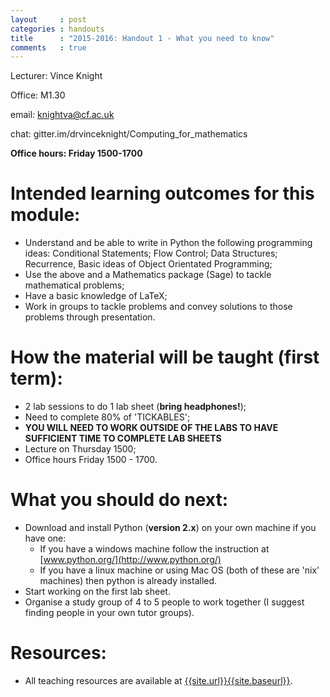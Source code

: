 ```yaml
---
layout     : post
categories : handouts
title      : "2015-2016: Handout 1 - What you need to know"
comments   : true
---
```


Lecturer: Vince Knight

Office: M1.30

email: knightva@cf.ac.uk

chat: gitter.im/drvinceknight/Computing_for_mathematics

**Office hours: Friday 1500-1700**

# Intended learning outcomes for this module:

- Understand and be able to write in Python the following programming ideas: Conditional Statements; Flow Control; Data Structures; Recurrence, Basic ideas of Object Orientated Programming;
- Use the above and a Mathematics package (Sage) to tackle mathematical problems;
- Have a basic knowledge of LaTeX;
- Work in groups to tackle problems and convey solutions to those problems through presentation.

# How the material will be taught (first term):

- 2 lab sessions to do 1 lab sheet (**bring headphones!**);
- Need to complete 80% of 'TICKABLES';
- **YOU WILL NEED TO WORK OUTSIDE OF THE LABS TO HAVE SUFFICIENT TIME TO COMPLETE LAB SHEETS**
- Lecture on Thursday 1500;
- Office hours Friday 1500 - 1700.

# What you should do next:

- Download and install Python (**version 2.x**) on your own machine if you have one:
    - If you have a windows machine follow the instruction at [www.python.org/](http://www.python.org/)
    - If you have a linux machine or using Mac OS (both of these are 'nix' machines) then python is already installed.
- Start working on the first lab sheet.
- Organise a study group of 4 to 5 people to work together (I suggest finding people in your own tutor groups).

# Resources:

- All teaching resources are available at [{{site.url}}{{site.baseurl}}]({{site.url}}{{site.baseurl}}).
